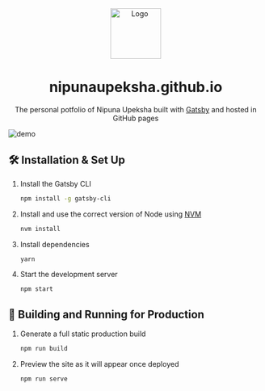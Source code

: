 <div align="center">
  <img alt="Logo" src="https://raw.githubusercontent.com/nipunaupeksha/v3/main/src/images/logo.png" width="100" />
</div>
<h1 align="center">
  nipunaupeksha.github.io
</h1>
<p align="center">
  The personal potfolio of Nipuna Upeksha</a> built with <a href="https://www.gatsbyjs.org/" target="_blank">Gatsby</a> and hosted in GitHub pages</a>
</p>
</p>

![demo](https://raw.githubusercontent.com/nipunaupeksha/v3/main/src/images/demo.png)



## 🛠 Installation & Set Up

1. Install the Gatsby CLI

   ```sh
   npm install -g gatsby-cli
   ```

2. Install and use the correct version of Node using [NVM](https://github.com/nvm-sh/nvm)

   ```sh
   nvm install
   ```

3. Install dependencies

   ```sh
   yarn
   ```

4. Start the development server

   ```sh
   npm start
   ```

## 🚀 Building and Running for Production

1. Generate a full static production build

   ```sh
   npm run build
   ```

1. Preview the site as it will appear once deployed

   ```sh
   npm run serve
   ```
